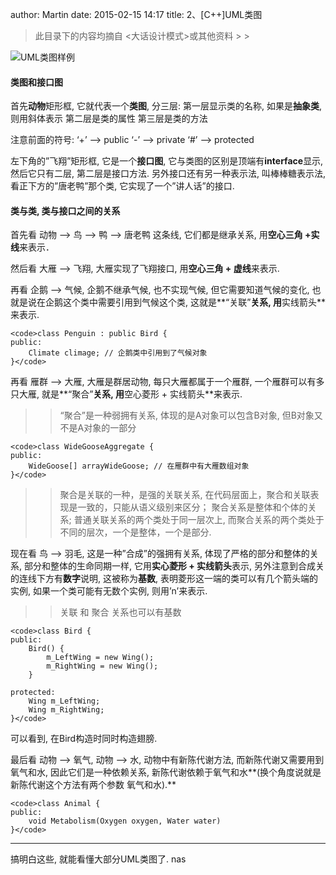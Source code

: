 author: Martin
date: 2015-02-15 14:17
title: 2、[C++]UML类图

<blockquote>此目录下的内容均摘自 <大话设计模式>或其他资料
>
> </blockquote>

![UML类图样例](http://img.blog.csdn.net/20150211193154259)

#### 类图和接口图

首先**动物**矩形框, 它就代表一个**类图**, 分三层:
第一层显示类的名称, 如果是**抽象类**, 则用斜体表示
第二层是类的属性
第三层是类的方法

注意前面的符号:
‘+’ –> public
‘-’ –> private
‘#’ –> protected

左下角的”飞翔”矩形框, 它是一个**接口图**, 它与类图的区别是顶端有**interface**显示, 然后它只有二层, 第二层是接口方法.
另外接口还有另一种表示法, 叫棒棒糖表示法, 看正下方的”唐老鸭”那个类, 它实现了一个”讲人话”的接口.

#### 类与类, 类与接口之间的关系

首先看 动物 –> 鸟 –> 鸭 –> 唐老鸭 这条线, 它们都是继承关系, 用**空心三角 +实线**来表示．

然后看 大雁 –> 飞翔, 大雁实现了飞翔接口, 用**空心三角 + 虚线**来表示.

再看 企鹅 –> 气候, 企鹅不继承气候, 也不实现气候, 但它需要知道气候的变化, 也就是说在企鹅这个类中需要引用到气候这个类, 这就是**“关联”**关系, 用**实线箭头**来表示.

    <code>class Penguin : public Bird {
    public:
        Climate climage; // 企鹅类中引用到了气候对象
    }</code>




再看 雁群 –> 大雁, 大雁是群居动物, 每只大雁都属于一个雁群, 一个雁群可以有多只大雁, 就是**“聚合”**关系, 用**空心菱形 + 实线箭头**来表示.


<blockquote>

>
> “聚合”是一种弱拥有关系, 体现的是A对象可以包含B对象, 但B对象又不是A对象的一部分
>
> </blockquote>

    <code>class WideGooseAggregate {
    public:
        WideGoose[] arrayWideGoose; // 在雁群中有大雁数组对象
    }</code>




<blockquote>

>
> 聚合是关联的一种，是强的关联关系, 在代码层面上，聚合和关联表现是一致的，只能从语义级别来区分；
聚合关系是整体和个体的关系;
普通关联关系的两个类处于同一层次上, 而聚合关系的两个类处于不同的层次，一个是整体，一个是部分.
>
> </blockquote>




现在看 鸟 –> 羽毛, 这是一种”合成”的强拥有关系, 体现了严格的部分和整体的关系, 部分和整体的生命同期一样, 它用**实心菱形 + 实线箭头**表示, 另外注意到合成关的连线下方有**数字**说明, 这被称为**基数**, 表明菱形这一端的类可以有几个箭头端的实例, 如果一个类可能有无数个实例, 则用’n’来表示.


<blockquote>

>
> 关联 和 聚合 关系也可以有基数
>
> </blockquote>

    <code>class Bird {
    public:
        Bird() {
            m_LeftWing = new Wing();
            m_RightWing = new Wing();
        }

    protected:
        Wing m_LeftWing;
        Wing m_RightWing;
    }</code>




可以看到, 在Bird构造时同时构造翅膀.


最后看 动物 –> 氧气, 动物 –> 水, 动物中有新陈代谢方法, 而新陈代谢又需要用到氧气和水, 因此它们是一种依赖关系, 新陈代谢依赖于氧气和水**(换个角度说就是新陈代谢这个方法有两个参数 氧气和水).**

    <code>class Animal {
    public:
        void Metabolism(Oxygen oxygen, Water water)
    }</code>




* * *





搞明白这些, 就能看懂大部分UML类图了.
nas
